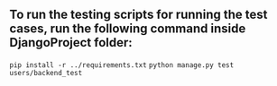 ## To run the testing scripts for running the test cases, run the following command inside DjangoProject folder:
``pip install -r ../requirements.txt``
``python manage.py test users/backend_test``
